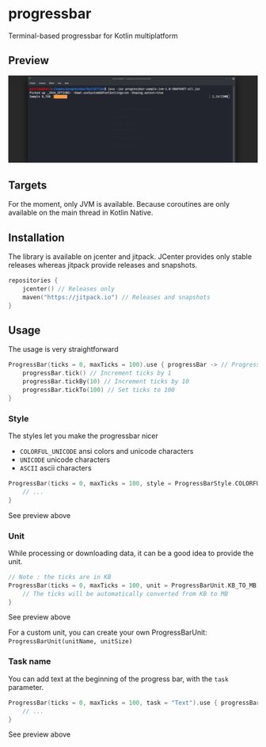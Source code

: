 # progressbar
Terminal-based progressbar for Kotlin multiplatform

## Preview
![JVM](preview.gif)

## Targets
For the moment, only JVM is available. Because coroutines are only available on the main thread in Kotlin Native.

## Installation
The library is available on jcenter and jitpack. JCenter provides only stable releases whereas jitpack provide releases and snapshots.

```kotlin
repositories {
    jcenter() // Releases only
    maven("https://jitpack.io") // Releases and snapshots
}
```

## Usage
The usage is very straightforward

```kotlin
ProgressBar(ticks = 0, maxTicks = 100).use { progressBar -> // ProgressBar.close() interrupt the threads
    progressBar.tick() // Increment ticks by 1
    progressBar.tickBy(10) // Increment ticks by 10
    progressBar.tickTo(100) // Set ticks to 100
}
```

### Style
The styles let you make the progressbar nicer

* `COLORFUL_UNICODE` ansi colors and unicode characters
* `UNICODE` unicode characters
* `ASCII` ascii characters

```kotlin
ProgressBar(ticks = 0, maxTicks = 100, style = ProgressBarStyle.COLORFUL_UNICODE).use { progressBar ->
    // ...
}
```

See preview above

### Unit
While processing or downloading data, it can be a good idea to provide the unit.

```kotlin
// Note : the ticks are in KB
ProgressBar(ticks = 0, maxTicks = 100, unit = ProgressBarUnit.KB_TO_MB).use { progressBar ->
    // The ticks will be automatically converted from KB to MB
}
```

See preview above

For a custom unit, you can create your own ProgressBarUnit: `ProgressBarUnit(unitName, unitSize)`

### Task name
You can add text at the beginning of the progress bar, with the `task` parameter.

```kotlin
ProgressBar(ticks = 0, maxTicks = 100, task = "Text").use { progressBar ->
    // ...
}
```

See preview above
